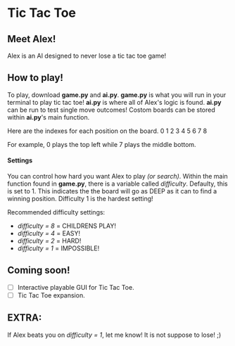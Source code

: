 # Tic Tac Toe

## Meet Alex!
Alex is an AI designed to never lose a tic tac toe game!

## How to play!

To play, download **game.py** and **ai.py**. **game.py** is what you will run in your terminal to play tic tac toe! **ai.py** is where all of Alex's logic is found. **ai.py** can be run to test single move outcomes! Costom boards can be stored within **ai.py**'s main function.

Here are the indexes for each position on the board.
0   1   2
3   4   5
6   7   8

For example, 0 plays the top left while 7 plays the middle bottom.

#### Settings
You can control how hard you want Alex to play *(or search)*. Within the main function found in **game.py**, there is a variable called *difficulty*. Defaulty, this is set to 1. This indicates the the board will go as DEEP as it can to find a winning position. Difficulty 1 is the hardest setting!

Recommended difficulty settings:
* *difficulty = 8* = CHILDRENS PLAY!
* *difficulty = 4* = EASY!
* *difficulty = 2* = HARD!
* *difficulty = 1* = IMPOSSIBLE!

## Coming soon!
- [ ] Interactive playable GUI for Tic Tac Toe.
- [ ] Tic Tac Toe expansion.

## EXTRA:
If Alex beats you on *difficulty = 1*, let me know! It is not suppose to lose! ;)